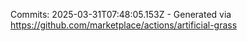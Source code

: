 Commits: 2025-03-31T07:48:05.153Z - Generated via https://github.com/marketplace/actions/artificial-grass
<br>
